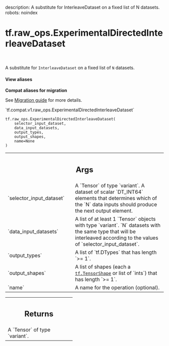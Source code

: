 description: A substitute for InterleaveDataset on a fixed list of N datasets.
robots: noindex

# tf.raw_ops.ExperimentalDirectedInterleaveDataset

<!-- Insert buttons and diff -->

<table class="tfo-notebook-buttons tfo-api nocontent" align="left">

</table>



A substitute for `InterleaveDataset` on a fixed list of `N` datasets.

<section class="expandable">
  <h4 class="showalways">View aliases</h4>
  <p>
<b>Compat aliases for migration</b>
<p>See
<a href="https://www.tensorflow.org/guide/migrate">Migration guide</a> for
more details.</p>
<p>`tf.compat.v1.raw_ops.ExperimentalDirectedInterleaveDataset`</p>
</p>
</section>

<pre class="devsite-click-to-copy prettyprint lang-py tfo-signature-link">
<code>tf.raw_ops.ExperimentalDirectedInterleaveDataset(
    selector_input_dataset,
    data_input_datasets,
    output_types,
    output_shapes,
    name=None
)
</code></pre>



<!-- Placeholder for "Used in" -->


<!-- Tabular view -->
 <table class="responsive fixed orange">
<colgroup><col width="214px"><col></colgroup>
<tr><th colspan="2"><h2 class="add-link">Args</h2></th></tr>

<tr>
<td>
`selector_input_dataset`
</td>
<td>
A `Tensor` of type `variant`.
A dataset of scalar `DT_INT64` elements that determines which of the
`N` data inputs should produce the next output element.
</td>
</tr><tr>
<td>
`data_input_datasets`
</td>
<td>
A list of at least 1 `Tensor` objects with type `variant`.
`N` datasets with the same type that will be interleaved according to
the values of `selector_input_dataset`.
</td>
</tr><tr>
<td>
`output_types`
</td>
<td>
A list of `tf.DTypes` that has length `>= 1`.
</td>
</tr><tr>
<td>
`output_shapes`
</td>
<td>
A list of shapes (each a <a href="../../tf/TensorShape.md"><code>tf.TensorShape</code></a> or list of `ints`) that has length `>= 1`.
</td>
</tr><tr>
<td>
`name`
</td>
<td>
A name for the operation (optional).
</td>
</tr>
</table>



<!-- Tabular view -->
 <table class="responsive fixed orange">
<colgroup><col width="214px"><col></colgroup>
<tr><th colspan="2"><h2 class="add-link">Returns</h2></th></tr>
<tr class="alt">
<td colspan="2">
A `Tensor` of type `variant`.
</td>
</tr>

</table>


